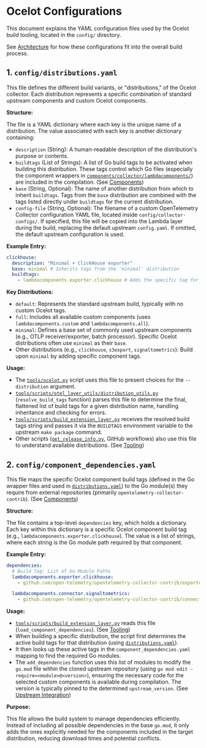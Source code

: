 # Ocelot Configurations

This document explains the YAML configuration files used by the Ocelot build tooling, located in the `config/` directory.

See [Architecture](./architecture.md) for how these configurations fit into the overall build process.

## 1. `config/distributions.yaml`

This file defines the different build variants, or "distributions," of the Ocelot collector. Each distribution represents a specific combination of standard upstream components and custom Ocelot components.

**Structure:**

The file is a YAML dictionary where each key is the unique name of a distribution. The value associated with each key is another dictionary containing:

-   `description` (String): A human-readable description of the distribution's purpose or contents.
-   `buildtags` (List of Strings): A list of Go build tags to be activated when building this distribution. These tags control which Go files (especially the component wrappers in [`components/collector/lambdacomponents/`](./components.md)) are included in the compilation. (See [Components](./components.md))
-   `base` (String, Optional): The name of another distribution from which to inherit `buildtags`. Tags from the `base` distribution are combined with the tags listed directly under `buildtags` for the current distribution.
-   `config-file` (String, Optional): The filename of a custom OpenTelemetry Collector configuration YAML file, located inside `config/collector-configs/`. If specified, this file will be copied into the Lambda layer during the build, replacing the default upstream `config.yaml`. If omitted, the default upstream configuration is used.

**Example Entry:**

```yaml
clickhouse:
  description: "Minimal + ClickHouse exporter"
  base: minimal # Inherits tags from the 'minimal' distribution
  buildtags:
    - lambdacomponents.exporter.clickhouse # Adds the specific tag for the ClickHouse exporter
```

**Key Distributions:**

-   `default`: Represents the standard upstream build, typically with no custom Ocelot tags.
-   `full`: Includes all available custom components (uses `lambdacomponents.custom` and `lambdacomponents.all`).
-   `minimal`: Defines a base set of commonly used upstream components (e.g., OTLP receiver/exporter, batch processor). Specific Ocelot distributions often use `minimal` as their `base`.
-   Other distributions (e.g., `clickhouse`, `s3export`, `signaltometrics`): Build upon `minimal` by adding specific component tags.

**Usage:**

-   The [`tools/ocelot.py`](./tooling.md#1-toolsocelotpy) script uses this file to present choices for the `--distribution` argument.
-   [`tools/scripts/otel_layer_utils/distribution_utils.py`](./tooling.md#5-toolsscriptsotel_layer_utils-module) (`resolve_build_tags` function) parses this file to determine the final, flattened list of build tags for a given distribution name, handling inheritance and checking for errors.
-   [`tools/scripts/build_extension_layer.py`](./tooling.md#3-toolsscriptsbuild_extension_layerpy) receives the resolved build tags string and passes it via the `BUILDTAGS` environment variable to the upstream `make package` command.
-   Other scripts ([`get_release_info.py`](./tooling.md#6-other-scripts-toolstoolsscripts), GitHub workflows) also use this file to understand available distributions. (See [Tooling](./tooling.md))

## 2. `config/component_dependencies.yaml`

This file maps the specific Ocelot component build tags (defined in the Go wrapper files and used in [`distributions.yaml`](#1-configdistributionsyaml)) to the Go module(s) they require from external repositories (primarily `opentelemetry-collector-contrib`). (See [Components](./components.md))

**Structure:**

The file contains a top-level `dependencies` key, which holds a dictionary. Each key within this dictionary is a specific Ocelot component build tag (e.g., `lambdacomponents.exporter.clickhouse`). The value is a list of strings, where each string is the Go module path required by that component.

**Example Entry:**

```yaml
dependencies:
  # Build Tag: List of Go Module Paths
  lambdacomponents.exporter.clickhouse:
    - github.com/open-telemetry/opentelemetry-collector-contrib/exporter/clickhouseexporter

  lambdacomponents.connector.signaltometrics:
    - github.com/open-telemetry/opentelemetry-collector-contrib/connector/signaltometricsconnector
```

**Usage:**

-   [`tools/scripts/build_extension_layer.py`](./tooling.md#3-toolsscriptsbuild_extension_layerpy) reads this file (`load_component_dependencies`). (See [Tooling](./tooling.md))
-   When building a specific distribution, the script first determines the active build tags for that distribution (using [`distributions.yaml`](#1-configdistributionsyaml)).
-   It then looks up these active tags in the `component_dependencies.yaml` mapping to find the required Go modules.
-   The `add_dependencies` function uses this list of modules to modify the `go.mod` file within the cloned upstream repository (using `go mod edit -require=<module>@<version>`), ensuring the necessary code for the selected custom components is available during compilation. The version is typically pinned to the determined `upstream_version`. (See [Upstream Integration](./upstream.md))

**Purpose:**

This file allows the build system to manage dependencies efficiently. Instead of including all possible dependencies in the base `go.mod`, it only adds the ones explicitly needed for the components included in the target distribution, reducing download times and potential conflicts.

